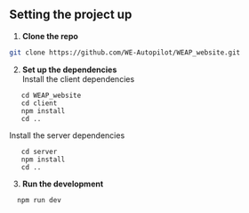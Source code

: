 ## Setting the project up

1.  <b>Clone the repo</b>
   ```sh
   git clone https://github.com/WE-Autopilot/WEAP_website.git
   ```
2. <b>Set up the dependencies</b> </br>
    Install the client dependencies </br>
```
   cd WEAP_website
   cd client
   npm install
   cd ..
```
  Install the server dependencies
```
   cd server 
   npm install
   cd ..
```

3. <b>Run the development </b>
```
  npm run dev
```
